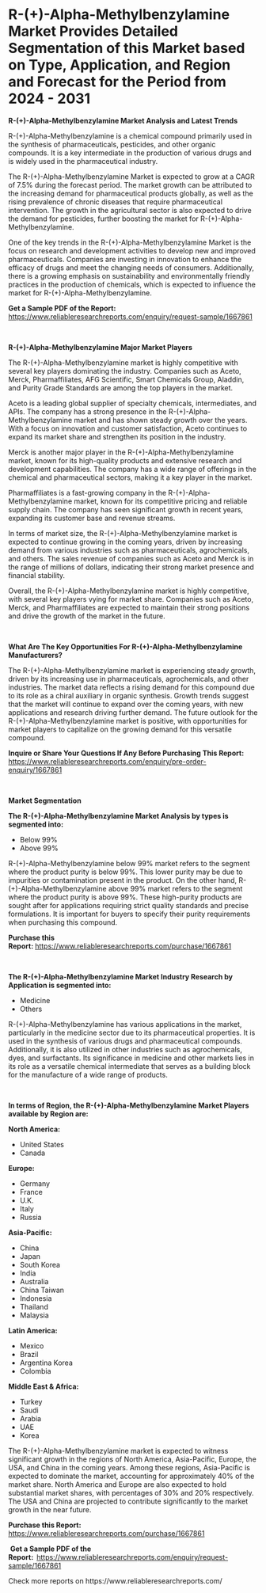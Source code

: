 <p><h1>R-(+)-Alpha-Methylbenzylamine Market Provides Detailed Segmentation of this Market based on Type, Application, and Region and Forecast for the Period from 2024 - 2031</h1></p><p><strong>R-(+)-Alpha-Methylbenzylamine Market Analysis and Latest Trends</strong></p>
<p><p>R-(+)-Alpha-Methylbenzylamine is a chemical compound primarily used in the synthesis of pharmaceuticals, pesticides, and other organic compounds. It is a key intermediate in the production of various drugs and is widely used in the pharmaceutical industry.</p><p>The R-(+)-Alpha-Methylbenzylamine Market is expected to grow at a CAGR of 7.5% during the forecast period. The market growth can be attributed to the increasing demand for pharmaceutical products globally, as well as the rising prevalence of chronic diseases that require pharmaceutical intervention. The growth in the agricultural sector is also expected to drive the demand for pesticides, further boosting the market for R-(+)-Alpha-Methylbenzylamine.</p><p>One of the key trends in the R-(+)-Alpha-Methylbenzylamine Market is the focus on research and development activities to develop new and improved pharmaceuticals. Companies are investing in innovation to enhance the efficacy of drugs and meet the changing needs of consumers. Additionally, there is a growing emphasis on sustainability and environmentally friendly practices in the production of chemicals, which is expected to influence the market for R-(+)-Alpha-Methylbenzylamine.</p></p>
<p><strong>Get a Sample PDF of the Report:&nbsp;</strong> <a href="https://www.reliableresearchreports.com/enquiry/request-sample/1667861">https://www.reliableresearchreports.com/enquiry/request-sample/1667861</a></p>
<p>&nbsp;</p>
<p><strong>R-(+)-Alpha-Methylbenzylamine Major Market Players</strong></p>
<p><p>The R-(+)-Alpha-Methylbenzylamine market is highly competitive with several key players dominating the industry. Companies such as Aceto, Merck, Pharmaffiliates, AFG Scientific, Smart Chemicals Group, Aladdin, and Purity Grade Standards are among the top players in the market.</p><p>Aceto is a leading global supplier of specialty chemicals, intermediates, and APIs. The company has a strong presence in the R-(+)-Alpha-Methylbenzylamine market and has shown steady growth over the years. With a focus on innovation and customer satisfaction, Aceto continues to expand its market share and strengthen its position in the industry.</p><p>Merck is another major player in the R-(+)-Alpha-Methylbenzylamine market, known for its high-quality products and extensive research and development capabilities. The company has a wide range of offerings in the chemical and pharmaceutical sectors, making it a key player in the market.</p><p>Pharmaffiliates is a fast-growing company in the R-(+)-Alpha-Methylbenzylamine market, known for its competitive pricing and reliable supply chain. The company has seen significant growth in recent years, expanding its customer base and revenue streams.</p><p>In terms of market size, the R-(+)-Alpha-Methylbenzylamine market is expected to continue growing in the coming years, driven by increasing demand from various industries such as pharmaceuticals, agrochemicals, and others. The sales revenue of companies such as Aceto and Merck is in the range of millions of dollars, indicating their strong market presence and financial stability.</p><p>Overall, the R-(+)-Alpha-Methylbenzylamine market is highly competitive, with several key players vying for market share. Companies such as Aceto, Merck, and Pharmaffiliates are expected to maintain their strong positions and drive the growth of the market in the future.</p></p>
<p>&nbsp;</p>
<p><strong>What Are The Key Opportunities For R-(+)-Alpha-Methylbenzylamine Manufacturers?</strong></p>
<p><p>The R-(+)-Alpha-Methylbenzylamine market is experiencing steady growth, driven by its increasing use in pharmaceuticals, agrochemicals, and other industries. The market data reflects a rising demand for this compound due to its role as a chiral auxiliary in organic synthesis. Growth trends suggest that the market will continue to expand over the coming years, with new applications and research driving further demand. The future outlook for the R-(+)-Alpha-Methylbenzylamine market is positive, with opportunities for market players to capitalize on the growing demand for this versatile compound.</p></p>
<p><strong>Inquire or Share Your Questions If Any Before Purchasing This Report:</strong> <a href="https://www.reliableresearchreports.com/enquiry/pre-order-enquiry/1667861">https://www.reliableresearchreports.com/enquiry/pre-order-enquiry/1667861</a></p>
<p>&nbsp;</p>
<p><strong>Market Segmentation</strong></p>
<p><strong>The R-(+)-Alpha-Methylbenzylamine Market Analysis by types is segmented into:</strong></p>
<p><ul><li>Below 99%</li><li>Above 99%</li></ul></p>
<p><p>R-(+)-Alpha-Methylbenzylamine below 99% market refers to the segment where the product purity is below 99%. This lower purity may be due to impurities or contamination present in the product. On the other hand, R-(+)-Alpha-Methylbenzylamine above 99% market refers to the segment where the product purity is above 99%. These high-purity products are sought after for applications requiring strict quality standards and precise formulations. It is important for buyers to specify their purity requirements when purchasing this compound.</p></p>
<p><strong>Purchase this Report:&nbsp;</strong><a href="https://www.reliableresearchreports.com/purchase/1667861">https://www.reliableresearchreports.com/purchase/1667861</a></p>
<p>&nbsp;</p>
<p><strong>The R-(+)-Alpha-Methylbenzylamine Market Industry Research by Application is segmented into:</strong></p>
<p><ul><li>Medicine</li><li>Others</li></ul></p>
<p><p>R-(+)-Alpha-Methylbenzylamine has various applications in the market, particularly in the medicine sector due to its pharmaceutical properties. It is used in the synthesis of various drugs and pharmaceutical compounds. Additionally, it is also utilized in other industries such as agrochemicals, dyes, and surfactants. Its significance in medicine and other markets lies in its role as a versatile chemical intermediate that serves as a building block for the manufacture of a wide range of products.</p></p>
<p>&nbsp;</p>
<p><strong>In terms of Region, the R-(+)-Alpha-Methylbenzylamine Market Players available by Region are:</strong></p>
<p>
    <p> <strong> North America: </strong>
        <ul>
            <li>United States</li>
            <li>Canada</li>
        </ul>
        </p> 
    <p> <strong> Europe: </strong>
        <ul>
            <li>Germany</li>
            <li>France</li>
            <li>U.K.</li>
            <li>Italy</li>
            <li>Russia</li>
        </ul>
        </p> 
    <p> <strong> Asia-Pacific: </strong>
        <ul>
            <li>China</li>
            <li>Japan</li>
            <li>South Korea</li>
            <li>India</li>
            <li>Australia</li>
            <li>China Taiwan</li>
            <li>Indonesia</li>
            <li>Thailand</li>
            <li>Malaysia</li>
        </ul>
        </p> 
    <p> <strong> Latin America: </strong>
        <ul>
            <li>Mexico</li>
            <li>Brazil</li>
            <li>Argentina Korea</li>
            <li>Colombia</li>
        </ul>
        </p> 
    <p> <strong> Middle East & Africa: </strong>
        <ul>
            <li>Turkey</li>
            <li>Saudi</li>
            <li>Arabia</li>
            <li>UAE</li>
            <li>Korea</li>
        </ul>
    </p>
    </p>
<p><p>The R-(+)-Alpha-Methylbenzylamine market is expected to witness significant growth in the regions of North America, Asia-Pacific, Europe, the USA, and China in the coming years. Among these regions, Asia-Pacific is expected to dominate the market, accounting for approximately 40% of the market share. North America and Europe are also expected to hold substantial market shares, with percentages of 30% and 20% respectively. The USA and China are projected to contribute significantly to the market growth in the near future.</p></p>
<p><strong>Purchase this Report: </strong><a href="https://www.reliableresearchreports.com/purchase/1667861">https://www.reliableresearchreports.com/purchase/1667861</a></p>
<p>&nbsp;<strong>Get a Sample PDF of the Report:&nbsp;&nbsp;</strong><a href="https://www.reliableresearchreports.com/enquiry/request-sample/1667861">https://www.reliableresearchreports.com/enquiry/request-sample/1667861</a></p>
<p><strong></strong></p>
<p>Check more reports on https://www.reliableresearchreports.com/</p>